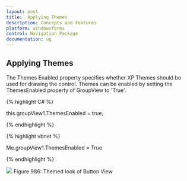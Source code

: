 ```yaml
---
layout: post
title:  Applying Themes
description: Concepts and Features
platform: windowsforms
control: Navigation Package
documentation: ug
---
```

## Applying Themes

The Themes Enabled property specifies whether XP Themes should be used for drawing the control. Themes can be enabled by 
setting the ThemesEnabled property of GroupView to 'True'. 

{% highlight C# %}  

this.groupView1.ThemesEnabled = true;

{% endhighlight %}



{% highlight vbnet %} 

Me.groupView1.ThemesEnabled = True

{% endhighlight %}



 ![](Overview_images/Overview_img84.jpeg) 
Figure 986: Themed look of Button View